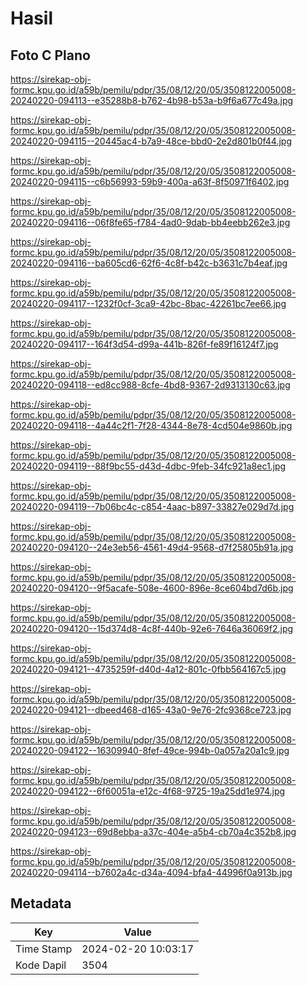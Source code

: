 # Hasil

## Foto C Plano

https://sirekap-obj-formc.kpu.go.id/a59b/pemilu/pdpr/35/08/12/20/05/3508122005008-20240220-094113--e35288b8-b762-4b98-b53a-b9f6a677c49a.jpg

https://sirekap-obj-formc.kpu.go.id/a59b/pemilu/pdpr/35/08/12/20/05/3508122005008-20240220-094115--20445ac4-b7a9-48ce-bbd0-2e2d801b0f44.jpg

https://sirekap-obj-formc.kpu.go.id/a59b/pemilu/pdpr/35/08/12/20/05/3508122005008-20240220-094115--c6b56993-59b9-400a-a63f-8f50971f6402.jpg

https://sirekap-obj-formc.kpu.go.id/a59b/pemilu/pdpr/35/08/12/20/05/3508122005008-20240220-094116--06f8fe65-f784-4ad0-9dab-bb4eebb262e3.jpg

https://sirekap-obj-formc.kpu.go.id/a59b/pemilu/pdpr/35/08/12/20/05/3508122005008-20240220-094116--ba605cd6-62f6-4c8f-b42c-b3631c7b4eaf.jpg

https://sirekap-obj-formc.kpu.go.id/a59b/pemilu/pdpr/35/08/12/20/05/3508122005008-20240220-094117--1232f0cf-3ca9-42bc-8bac-42261bc7ee66.jpg

https://sirekap-obj-formc.kpu.go.id/a59b/pemilu/pdpr/35/08/12/20/05/3508122005008-20240220-094117--164f3d54-d99a-441b-826f-fe89f16124f7.jpg

https://sirekap-obj-formc.kpu.go.id/a59b/pemilu/pdpr/35/08/12/20/05/3508122005008-20240220-094118--ed8cc988-8cfe-4bd8-9367-2d9313130c63.jpg

https://sirekap-obj-formc.kpu.go.id/a59b/pemilu/pdpr/35/08/12/20/05/3508122005008-20240220-094118--4a44c2f1-7f28-4344-8e78-4cd504e9860b.jpg

https://sirekap-obj-formc.kpu.go.id/a59b/pemilu/pdpr/35/08/12/20/05/3508122005008-20240220-094119--88f9bc55-d43d-4dbc-9feb-34fc921a8ec1.jpg

https://sirekap-obj-formc.kpu.go.id/a59b/pemilu/pdpr/35/08/12/20/05/3508122005008-20240220-094119--7b06bc4c-c854-4aac-b897-33827e029d7d.jpg

https://sirekap-obj-formc.kpu.go.id/a59b/pemilu/pdpr/35/08/12/20/05/3508122005008-20240220-094120--24e3eb56-4561-49d4-9568-d7f25805b91a.jpg

https://sirekap-obj-formc.kpu.go.id/a59b/pemilu/pdpr/35/08/12/20/05/3508122005008-20240220-094120--9f5acafe-508e-4600-896e-8ce604bd7d6b.jpg

https://sirekap-obj-formc.kpu.go.id/a59b/pemilu/pdpr/35/08/12/20/05/3508122005008-20240220-094120--15d374d8-4c8f-440b-92e6-7646a36069f2.jpg

https://sirekap-obj-formc.kpu.go.id/a59b/pemilu/pdpr/35/08/12/20/05/3508122005008-20240220-094121--4735259f-d40d-4a12-801c-0fbb564167c5.jpg

https://sirekap-obj-formc.kpu.go.id/a59b/pemilu/pdpr/35/08/12/20/05/3508122005008-20240220-094121--dbeed468-d165-43a0-9e76-2fc9368ce723.jpg

https://sirekap-obj-formc.kpu.go.id/a59b/pemilu/pdpr/35/08/12/20/05/3508122005008-20240220-094122--16309940-8fef-49ce-994b-0a057a20a1c9.jpg

https://sirekap-obj-formc.kpu.go.id/a59b/pemilu/pdpr/35/08/12/20/05/3508122005008-20240220-094122--6f60051a-e12c-4f68-9725-19a25dd1e974.jpg

https://sirekap-obj-formc.kpu.go.id/a59b/pemilu/pdpr/35/08/12/20/05/3508122005008-20240220-094123--69d8ebba-a37c-404e-a5b4-cb70a4c352b8.jpg

https://sirekap-obj-formc.kpu.go.id/a59b/pemilu/pdpr/35/08/12/20/05/3508122005008-20240220-094114--b7602a4c-d34a-4094-bfa4-44996f0a913b.jpg


## Metadata

| Key        | Value               |
| ---------- | ------------------- |
| Time Stamp | 2024-02-20 10:03:17 |
| Kode Dapil | 3504                |




